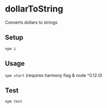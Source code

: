 # dollarToString
Converts dollars to strings

## Setup
```npm i```

## Usage
```npm start```
(requires harmony flag & node ^0.12.0)

## Test
```npm test```

